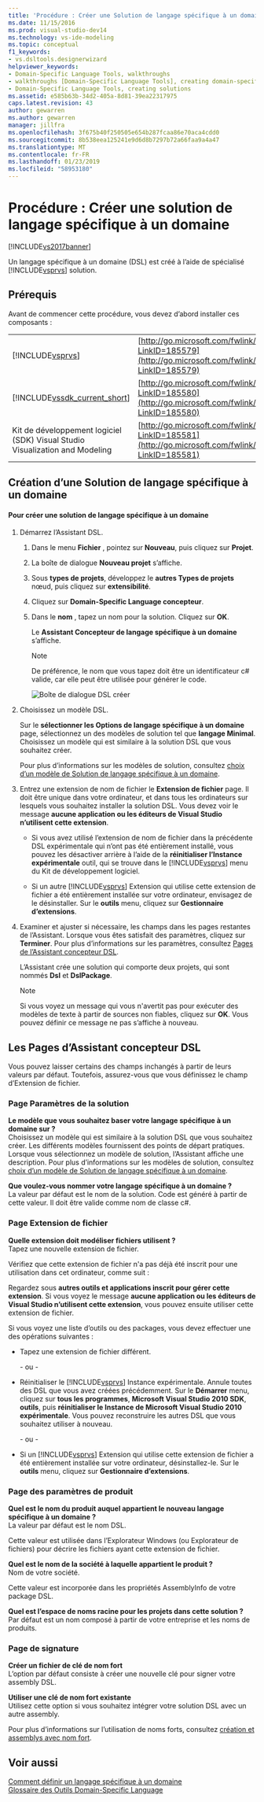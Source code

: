 ```yaml
---
title: 'Procédure : Créer une Solution de langage spécifique à un domaine | Microsoft Docs'
ms.date: 11/15/2016
ms.prod: visual-studio-dev14
ms.technology: vs-ide-modeling
ms.topic: conceptual
f1_keywords:
- vs.dsltools.designerwizard
helpviewer_keywords:
- Domain-Specific Language Tools, walkthroughs
- walkthroughs [Domain-Specific Language Tools], creating domain-specific language
- Domain-Specific Language Tools, creating solutions
ms.assetid: e585b63b-34d2-405a-8d81-39ea22317975
caps.latest.revision: 43
author: gewarren
ms.author: gewarren
manager: jillfra
ms.openlocfilehash: 3f675b40f250505e654b287fcaa86e70aca4cdd0
ms.sourcegitcommit: 8b538eea125241e9d6d8b7297b72a66faa9a4a47
ms.translationtype: MT
ms.contentlocale: fr-FR
ms.lasthandoff: 01/23/2019
ms.locfileid: "58953180"
---
```

# <a name="how-to-create-a-domain-specific-language-solution"></a>Procédure : Créer une solution de langage spécifique à un domaine
[!INCLUDE[vs2017banner](../includes/vs2017banner.md)]

Un langage spécifique à un domaine (DSL) est créé à l’aide de spécialisé [!INCLUDE[vsprvs](../includes/vsprvs-md.md)] solution.  
  
## <a name="prerequisites"></a>Prérequis  
 Avant de commencer cette procédure, vous devez d’abord installer ces composants :  
  
|||  
|-|-|  
|[!INCLUDE[vsprvs](../includes/vsprvs-md.md)]|[http://go.microsoft.com/fwlink/?LinkID=185579](http://go.microsoft.com/fwlink/?LinkID=185579)|  
|[!INCLUDE[vssdk_current_short](../includes/vssdk-current-short-md.md)]|[http://go.microsoft.com/fwlink/?LinkID=185580](http://go.microsoft.com/fwlink/?LinkID=185580)|  
|Kit de développement logiciel (SDK) Visual Studio Visualization and Modeling|[http://go.microsoft.com/fwlink/?LinkID=185581](http://go.microsoft.com/fwlink/?LinkID=185581)|  
  
## <a name="creating-a-domain-specific-language-solution"></a>Création d’une Solution de langage spécifique à un domaine  
  
#### <a name="to-create-a-domain-specific-language-solution"></a>Pour créer une solution de langage spécifique à un domaine  
  
1. Démarrez l’Assistant DSL.  
  
   1. Dans le menu **Fichier** , pointez sur **Nouveau**, puis cliquez sur **Projet**.  
  
   2. La boîte de dialogue **Nouveau projet** s’affiche.  
  
   3. Sous **types de projets**, développez le **autres Types de projets** nœud, puis cliquez sur **extensibilité**.  
  
   4. Cliquez sur **Domain-Specific Language concepteur**.  
  
   5. Dans le **nom** , tapez un nom pour la solution. Cliquez sur **OK**.  
  
       Le **Assistant Concepteur de langage spécifique à un domaine** s’affiche.  
  
      > [!NOTE]
      >  De préférence, le nom que vous tapez doit être un identificateur c# valide, car elle peut être utilisée pour générer le code.  
  
      ![Boîte de dialogue DSL créer](../modeling/media/create-dsldialog.png "Create_DSLDialog")  
  
2. Choisissez un modèle DSL.  
  
    Sur le **sélectionner les Options de langage spécifique à un domaine** page, sélectionnez un des modèles de solution tel que **langage Minimal**. Choisissez un modèle qui est similaire à la solution DSL que vous souhaitez créer.  
  
    Pour plus d’informations sur les modèles de solution, consultez [choix d’un modèle de Solution de langage spécifique à un domaine](../modeling/choosing-a-domain-specific-language-solution-template.md).  
  
3. Entrez une extension de nom de fichier le **Extension de fichier** page. Il doit être unique dans votre ordinateur, et dans tous les ordinateurs sur lesquels vous souhaitez installer la solution DSL. Vous devez voir le message **aucune application ou les éditeurs de Visual Studio n’utilisent cette extension**.  
  
   -   Si vous avez utilisé l’extension de nom de fichier dans la précédente DSL expérimentale qui n’ont pas été entièrement installé, vous pouvez les désactiver arrière à l’aide de la **réinitialiser l’Instance expérimentale** outil, qui se trouve dans le [!INCLUDE[vsprvs](../includes/vsprvs-md.md)] menu du Kit de développement logiciel.  
  
   -   Si un autre [!INCLUDE[vsprvs](../includes/vsprvs-md.md)] Extension qui utilise cette extension de fichier a été entièrement installée sur votre ordinateur, envisagez de le désinstaller. Sur le **outils** menu, cliquez sur **Gestionnaire d’extensions**.  
  
4. Examiner et ajuster si nécessaire, les champs dans les pages restantes de l’Assistant. Lorsque vous êtes satisfait des paramètres, cliquez sur **Terminer**. Pour plus d’informations sur les paramètres, consultez [Pages de l’Assistant concepteur DSL](#settings).  
  
    L’Assistant crée une solution qui comporte deux projets, qui sont nommés **Dsl** et **DslPackage**.  
  
   > [!NOTE]
   >  Si vous voyez un message qui vous n'avertit pas pour exécuter des modèles de texte à partir de sources non fiables, cliquez sur **OK**. Vous pouvez définir ce message ne pas s’affiche à nouveau.  
  
##  <a name="settings"></a> Les Pages d’Assistant concepteur DSL  
 Vous pouvez laisser certains des champs inchangés à partir de leurs valeurs par défaut. Toutefois, assurez-vous que vous définissez le champ d’Extension de fichier.  
  
### <a name="solution-settings-page"></a>Page Paramètres de la solution  
 **Le modèle que vous souhaitez baser votre langage spécifique à un domaine sur ?**  
 Choisissez un modèle qui est similaire à la solution DSL que vous souhaitez créer. Les différents modèles fournissent des points de départ pratiques. Lorsque vous sélectionnez un modèle de solution, l’Assistant affiche une description. Pour plus d’informations sur les modèles de solution, consultez [choix d’un modèle de Solution de langage spécifique à un domaine](../modeling/choosing-a-domain-specific-language-solution-template.md).  
  
 **Que voulez-vous nommer votre langage spécifique à un domaine ?**  
 La valeur par défaut est le nom de la solution. Code est généré à partir de cette valeur. Il doit être valide comme nom de classe c#.  
  
### <a name="file-extension-page"></a>Page Extension de fichier  
 **Quelle extension doit modéliser fichiers utilisent ?**  
 Tapez une nouvelle extension de fichier.  
  
 Vérifiez que cette extension de fichier n'a pas déjà été inscrit pour une utilisation dans cet ordinateur, comme suit :  
  
 Regardez sous **autres outils et applications inscrit pour gérer cette extension**. Si vous voyez le message **aucune application ou les éditeurs de Visual Studio n’utilisent cette extension**, vous pouvez ensuite utiliser cette extension de fichier.  
  
 Si vous voyez une liste d’outils ou des packages, vous devez effectuer une des opérations suivantes :  
  
-   Tapez une extension de fichier différent.  
  
     \- ou -  
  
-   Réinitialiser le [!INCLUDE[vsprvs](../includes/vsprvs-md.md)] Instance expérimentale. Annule toutes des DSL que vous avez créées précédemment. Sur le **Démarrer** menu, cliquez sur **tous les programmes**, **Microsoft Visual Studio 2010 SDK**, **outils**, puis **réinitialiser le Instance de Microsoft Visual Studio 2010 expérimentale**. Vous pouvez reconstruire les autres DSL que vous souhaitez utiliser à nouveau.  
  
     \- ou -  
  
-   Si un [!INCLUDE[vsprvs](../includes/vsprvs-md.md)] Extension qui utilise cette extension de fichier a été entièrement installée sur votre ordinateur, désinstallez-le. Sur le **outils** menu, cliquez sur **Gestionnaire d’extensions**.  
  
### <a name="product-settings-page"></a>Page des paramètres de produit  
 **Quel est le nom du produit auquel appartient le nouveau langage spécifique à un domaine ?**  
 La valeur par défaut est le nom DSL.  
  
 Cette valeur est utilisée dans l’Explorateur Windows (ou Explorateur de fichiers) pour décrire les fichiers ayant cette extension de fichier.  
  
 **Quel est le nom de la société à laquelle appartient le produit ?**  
 Nom de votre société.  
  
 Cette valeur est incorporée dans les propriétés AssemblyInfo de votre package DSL.  
  
 **Quel est l’espace de noms racine pour les projets dans cette solution ?**  
 Par défaut est un nom composé à partir de votre entreprise et les noms de produits.  
  
### <a name="signing-page"></a>Page de signature  
 **Créer un fichier de clé de nom fort**  
 L’option par défaut consiste à créer une nouvelle clé pour signer votre assembly DSL.  
  
 **Utiliser une clé de nom fort existante**  
 Utilisez cette option si vous souhaitez intégrer votre solution DSL avec un autre assembly.  
  
 Pour plus d’informations sur l’utilisation de noms forts, consultez [création et assemblys avec nom fort](http://go.microsoft.com/fwlink/?LinkId=186073).  
  
## <a name="see-also"></a>Voir aussi  
 [Comment définir un langage spécifique à un domaine](../modeling/how-to-define-a-domain-specific-language.md)   
 [Glossaire des Outils Domain-Specific Language](http://msdn.microsoft.com/ca5e84cb-a315-465c-be24-76aa3df276aa)
